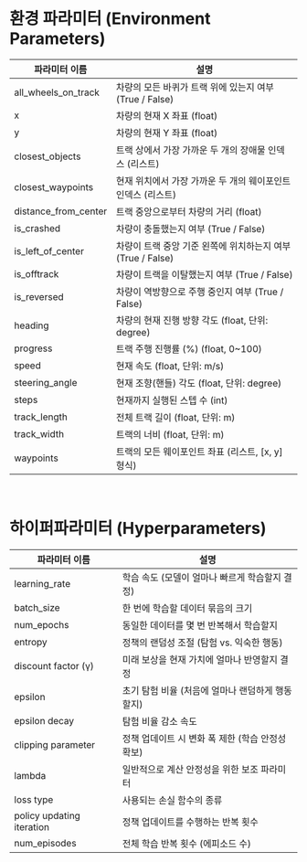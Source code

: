 # 환경 파라미터 (Environment Parameters)

| **파라미터 이름**        | **설명** |
|--------------------------|----------|
| all_wheels_on_track      | 차량의 모든 바퀴가 트랙 위에 있는지 여부 (True / False) |
| x                        | 차량의 현재 X 좌표 (float) |
| y                        | 차량의 현재 Y 좌표 (float) |
| closest_objects          | 트랙 상에서 가장 가까운 두 개의 장애물 인덱스 (리스트) |
| closest_waypoints        | 현재 위치에서 가장 가까운 두 개의 웨이포인트 인덱스 (리스트) |
| distance_from_center     | 트랙 중앙으로부터 차량의 거리 (float) |
| is_crashed               | 차량이 충돌했는지 여부 (True / False) |
| is_left_of_center        | 차량이 트랙 중앙 기준 왼쪽에 위치하는지 여부 (True / False) |
| is_offtrack              | 차량이 트랙을 이탈했는지 여부 (True / False) |
| is_reversed              | 차량이 역방향으로 주행 중인지 여부 (True / False) |
| heading                  | 차량의 현재 진행 방향 각도 (float, 단위: degree) |
| progress                 | 트랙 주행 진행률 (%) (float, 0~100) |
| speed                    | 현재 속도 (float, 단위: m/s) |
| steering_angle           | 현재 조향(핸들) 각도 (float, 단위: degree) |
| steps                    | 현재까지 실행된 스텝 수 (int) |
| track_length             | 전체 트랙 길이 (float, 단위: m) |
| track_width              | 트랙의 너비 (float, 단위: m) |
| waypoints                | 트랙의 모든 웨이포인트 좌표 (리스트, [x, y] 형식) |
<br>

# 하이퍼파라미터 (Hyperparameters)

| **파라미터 이름**             | **설명** |
|-------------------------------|----------|
| learning_rate                 | 학습 속도 (모델이 얼마나 빠르게 학습할지 결정) |
| batch_size                    | 한 번에 학습할 데이터 묶음의 크기 |
| num_epochs                    | 동일한 데이터를 몇 번 반복해서 학습할지 |
| entropy                       | 정책의 랜덤성 조절 (탐험 vs. 익숙한 행동) |
| discount factor (γ)           | 미래 보상을 현재 가치에 얼마나 반영할지 결정 |
| epsilon                       | 초기 탐험 비율 (처음에 얼마나 랜덤하게 행동할지) |
| epsilon decay                 | 탐험 비율 감소 속도 |
| clipping parameter            | 정책 업데이트 시 변화 폭 제한 (학습 안정성 확보) |
| lambda                        | 일반적으로 계산 안정성을 위한 보조 파라미터 |
| loss type                     | 사용되는 손실 함수의 종류 |
| policy updating iteration     | 정책 업데이트를 수행하는 반복 횟수 |
| num_episodes                  | 전체 학습 반복 횟수 (에피소드 수) |
